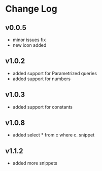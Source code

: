 # Change Log

## v0.0.5
- minor issues fix
- new icon added

## v1.0.2
- added support for Parametrized queries
- added support for numbers

## v1.0.3
- added support for constants

## v1.0.8
- added select * from c where c. snippet

## v1.1.2
- added more snippets

